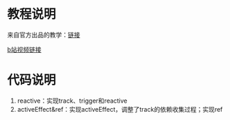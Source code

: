 # 教程说明
来自官方出品的教学：[链接](https://www.vuemastery.com/courses/vue-3-reactivity/vue3-reactivity)

[b站视频链接](https://www.bilibili.com/video/BV1SZ4y1x7a9/)

# 代码说明
1. reactive：实现track、trigger和reactive
2. activeEffect&ref：实现activeEffect，调整了track的依赖收集过程；实现ref
